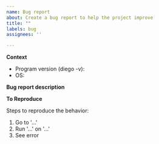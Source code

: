 ```yaml
---
name: Bug report
about: Create a bug report to help the project improve
title: ""
labels: bug
assignees: ''

---
```

<!-- Thank you for submitting a bug report. Your contribution is appreciated!
Please follow the instructions and the structure below. -->

**Context**
<!-- Provide information for the context fields below. For example: Program Version (diego-v): 0.1.0 / OS: Debian -->
 - Program version (diego -v):
 - OS:


**Bug report description**
<!-- A clear and concise description of what the bug is and what you expected to happen. -->


**To Reproduce**
<!-- Replace the steps in the list below with the specific actions to reproduce the issue.  -->
Steps to reproduce the behavior:

1. Go to '...'
2. Run '...' on '...'
3. See error
